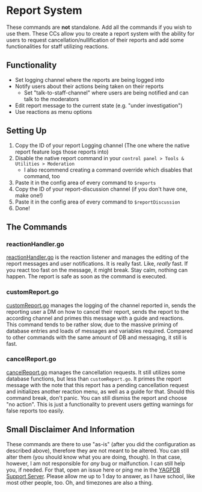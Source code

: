 # Report System
These commands are **not** standalone. Add all the commands if you wish to use them.
These CCs allow you to create a report system with the ability for users to request cancellation/nullification of their reports and add some functionalities for staff utilizing reactions.

## Functionality
* Set logging channel where the reports are being logged into
* Notify users about their actions being taken on their reports
    * Set "talk-to-staff-channel" where users are being notified and can talk to the moderators
* Edit report message to the current state (e.g. "under investigation")
* Use reactions as menu options

## Setting Up
1. Copy the ID of your report Logging channel (The one where the native report feature logs those reports into)
2. Disable the native report command in your `control panel > Tools & Utilities > Moderation`
    * I also recommend creating a command override which disables that command, too
3. Paste it in the config area of every command to `$reports`
4. Copy the ID of your report-discussion channel (if you don't have one, make one!)
5. Paste it in the config area of every command to `$reportDiscussion`
6. Done!

## The Commands
### reactionHandler.go
[reactionHandler.go](https://github.com/Olde7325/lagpdb-cc/blob/main/Report-System/reactionHandler.go) is the reaction listener and manages the editing of the report messages and user notifications. It is really fast. Like, *really* fast. If you react too fast on the message, it might break. Stay calm, nothing can happen. The report is safe as soon as the command is executed.

### customReport.go
[customReport.go](https://github.com/Olde7325/lagpdb-cc/blob/main/Report-System/customReport.go) manages the logging of the channel reported in, sends the reporting user a DM on how to cancel their report, sends the report to the according channel and primes this message with a guide and reactions.
This command tends to be rather slow, due to the massive priming of database entries and loads of messages and variables required. Compared to other commands with the same amount of DB and messaging, it still is fast.

### cancelReport.go
[cancelReport.go](https://github.com/Olde7325/lagpdb-cc/blob/main/Report-System/cancelReport.go) manages the cancellation requests. It still utilizes some database functions, but less than `customReport.go`. It primes the report message with the note that this report has a pending cancellation request and initializes another reaction menu, as well as a guide for that.
Should this command break, don't panic. You can still dismiss the report and choose "no action". This is just a functionality to prevent users getting warnings for false reports too easily.

## Small Disclaimer And Information
These commands are there to use "as-is" (after you did the configuration as described above), therefore they are not meant to be altered. You can still alter them (you should know what you are doing, though). In that case, however, I am not responsible for *any* bug or malfunction. I can still help you, if needed. For that, open an issue here or ping me in the [YAGPDB Support Server](https://discord.gg/5uVyq2E). Please allow me up to 1 day to answer, as I have school, like most other people, too. Oh, and timezones are also a thing.